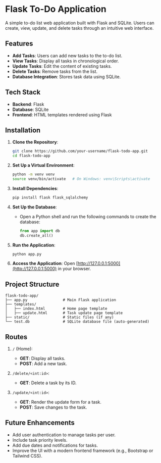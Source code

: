 # Flask To-Do Application

A simple to-do list web application built with Flask and SQLite. Users can create, view, update, and delete tasks through an intuitive web interface.

## Features

- **Add Tasks**: Users can add new tasks to the to-do list.
- **View Tasks**: Display all tasks in chronological order.
- **Update Tasks**: Edit the content of existing tasks.
- **Delete Tasks**: Remove tasks from the list.
- **Database Integration**: Stores task data using SQLite.

## Tech Stack

- **Backend**: Flask
- **Database**: SQLite
- **Frontend**: HTML templates rendered using Flask

## Installation

1. **Clone the Repository**:
   ```bash
   git clone https://github.com/your-username/flask-todo-app.git
   cd flask-todo-app
   ```

2. **Set Up a Virtual Environment**:
   ```bash
   python -m venv venv
   source venv/bin/activate   # On Windows: venv\Scripts\activate
   ```

3. **Install Dependencies**:
   ```bash
   pip install flask flask_sqlalchemy
   ```

4. **Set Up the Database**:
   - Open a Python shell and run the following commands to create the database:
     ```python
     from app import db
     db.create_all()
     ```

5. **Run the Application**:
   ```bash
   python app.py
   ```

6. **Access the Application**:
   Open [http://127.0.0.1:5000](http://127.0.0.1:5000) in your browser.

## Project Structure

```
flask-todo-app/
├── app.py                # Main Flask application
├── templates/
│   ├── index.html        # Home page template
│   ├── update.html       # Task update page template
├── static/               # Static files (if any)
└── test.db               # SQLite database file (auto-generated)
```

## Routes

1. `/` (Home):
   - **GET**: Display all tasks.
   - **POST**: Add a new task.

2. `/delete/<int:id>`:
   - **GET**: Delete a task by its ID.

3. `/update/<int:id>`:
   - **GET**: Render the update form for a task.
   - **POST**: Save changes to the task.

## Future Enhancements

- Add user authentication to manage tasks per user.
- Include task priority levels.
- Add due dates and notifications for tasks.
- Improve the UI with a modern frontend framework (e.g., Bootstrap or Tailwind CSS).
